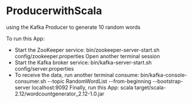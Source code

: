 # ProducerwithScala
using the Kafka Producer to generate 10 random words

To run this App: 
- Start the ZooKeeper service: bin/zookeeper-server-start.sh config/zookeeper.properties
Open another terminal session
- Start the Kafka broker service: bin/kafka-server-start.sh config/server.properties
- To receive the data, run  another terminal consume: bin/kafka-console-consumer.sh --topic RandomWordList --from-beginning --bootstrap-server localhost:9092
Finally, run this App: scala target/scala-2.12/wordcountgenerator_2.12-1.0.jar
